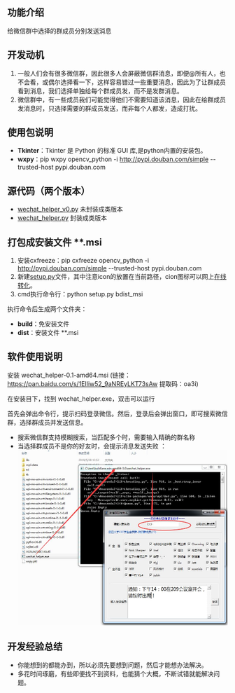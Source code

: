 ## 功能介绍
给微信群中选择的群成员分别发送消息


## 开发动机
1. 一般人们会有很多微信群，因此很多人会屏蔽微信群消息，即便@所有人，也不会看，或偶尔选择看一下，这样容易错过一些重要消息，因此为了让群成员看到消息，我们选择单独给每个群成员发，而不是发群消息。
2. 微信群中，有一些成员我们可能觉得他们不需要知道该消息，因此在给群成员发消息时，只选择需要的群成员发送，而非每个人都发，造成打扰。

## 使用包说明
+ **Tkinter**：Tkinter 是 Python 的标准 GUI 库,是python内置的安装包。
+ **wxpy**：pip wxpy opencv_python -i http://pypi.douban.com/simple --trusted-host pypi.douban.com

## 源代码（两个版本）
+ [wechat_helper_v0.py](wechat_helper_v0.py) 未封装成类版本
+ [wechat_helper.py](wechat_helper.py) 封装成类版本

## 打包成安装文件 **.msi
1. 安装cxfreeze：pip cxfreeze opencv_python -i http://pypi.douban.com/simple --trusted-host pypi.douban.com
2. 新建[setup.py](setup.py)文件，其中注意icon的放置在当前路径，cion图标可以网上[在线转化](https://image.online-convert.com/convert-to-ico)。
3. cmd执行命令行：python setup.py bdist_msi

执行命令后生成两个文件夹：
+ **build**：免安装文件
+ **dist**：安装文件 **.msi

## 软件使用说明

安装 wechat_helper-0.1-amd64.msi (链接：https://pan.baidu.com/s/1ElIiw52_9aNREyLKT73sAw 
提取码：oa3i)

在安装目下，找到 wechat_helper.exe，双击可以运行

首先会弹出命令行，提示扫码登录微信。然后，登录后会弹出窗口，即可搜索微信群，选择群成员并发送信息。
+ 搜索微信群支持模糊搜索，当匹配多个时，需要输入精确的群名称
+ 当选择群成员不是你的好友时，会提示消息发送失败
：<div align=center><img width="500" height="400" src="demo.jpg"/></div>
## 开发经验总结
+ 你能想到的都能办到，所以必须先要想到问题，然后才能想办法解决。
+ 多花时间琢磨，有些即便找不到资料，也能猜个大概，不断试错就能解决问题。
